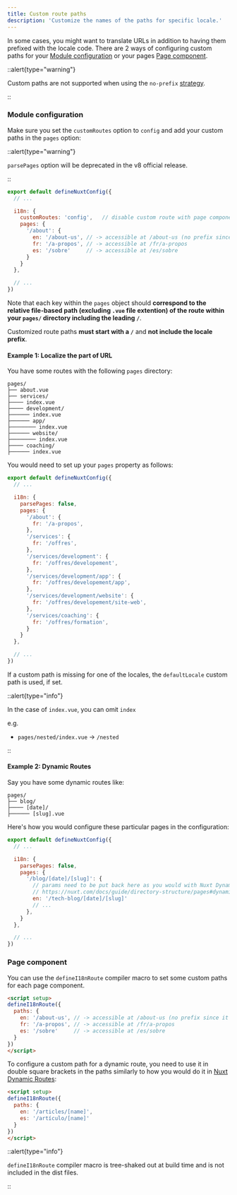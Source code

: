 ```yaml
---
title: Custom route paths
description: 'Customize the names of the paths for specific locale.'
---
```


In some cases, you might want to translate URLs in addition to having them prefixed with the locale code. There are 2 ways of configuring custom paths for your [Module configuration](#nodule-configuration) or your pages [Page component](#page-component).

::alert{type="warning"}

Custom paths are not supported when using the `no-prefix` [strategy](/guide/routing-strategies).

::

### Module configuration

Make sure you set the `customRoutes` option to `config` and add your custom paths in the `pages` option:

::alert{type="warning"}

`parsePages` option will be deprecated in the v8 official release.

::

```js {}[nuxt.config.js]
export default defineNuxtConfig({
  // ...

  i18n: {
    customRoutes: 'config',   // disable custom route with page components
    pages: {
      '/about': {
        en: '/about-us', // -> accessible at /about-us (no prefix since it's the default locale)
        fr: '/a-propos', // -> accessible at /fr/a-propos
        es: '/sobre'     // -> accessible at /es/sobre
      }
    }
  },

  // ...
})
```

Note that each key within the `pages` object should **correspond to the relative file-based path (excluding `.vue` file extention) of the route within your `pages/` directory including the leading `/`**.

Customized route paths **must start with a `/`** and **not include the locale prefix**.

#### Example 1: Localize the part of URL

You have some routes with the following `pages` directory:

```asciidoc
pages/
├── about.vue
├── services/
├──── index.vue
├──── development/
├────── index.vue
├────── app/
├──────── index.vue
├────── website/
├──────── index.vue
├──── coaching/
├────── index.vue
```

You would need to set up your `pages` property as follows:

```js {}[nuxt.config.js]
export default defineNuxtConfig({
  // ...

  i18n: {
    parsePages: false,
    pages: {
      '/about': {
        fr: '/a-propos',
      },
      '/services': {
        fr: '/offres',
      },
      '/services/development': {
        fr: '/offres/developement',
      },
      '/services/development/app': {
        fr: '/offres/developement/app',
      },
      '/services/development/website': {
        fr: '/offres/developement/site-web',
      },
      '/services/coaching': {
        fr: '/offres/formation',
      }
    }
  },

  // ...
})
```

If a custom path is missing for one of the locales, the `defaultLocale` custom path is used, if set.

::alert{type="info"}

In the case of `index.vue`, you can omit `index`

e.g.

- `pages/nested/index.vue` -> `/nested`

::

#### Example 2: Dynamic Routes

Say you have some dynamic routes like:

```asciidoc
pages/
├── blog/
├──── [date]/
├────── [slug].vue
```

Here's how you would configure these particular pages in the configuration:

```js {}[nuxt.config.js]
export default defineNuxtConfig({
  // ...

  i18n: {
    parsePages: false,
    pages: {
      '/blog/[date]/[slug]': {
        // params need to be put back here as you would with Nuxt Dynamic Routes
        // https://nuxt.com/docs/guide/directory-structure/pages#dynamic-routes
        en: '/tech-blog/[date]/[slug]'
        // ...
      },
    }
  },

  // ...
})
```

### Page component

You can use the `defineI18nRoute` compiler macro to set some custom paths for each page component.

```html {}[pages/about.vue]
<script setup>
defineI18nRoute({
  paths: {
    en: '/about-us', // -> accessible at /about-us (no prefix since it's the default locale)
    fr: '/a-propos', // -> accessible at /fr/a-propos
    es: '/sobre'     // -> accessible at /es/sobre
  }
})
</script>
```

To configure a custom path for a dynamic route, you need to use it in double square brackets in the paths similarly to how you would do it in [Nuxt Dynamic Routes](https://nuxt.com/docs/guide/directory-structure/pages#dynamic-routes):

```html {}[pages/articles/[name].vue]
<script setup>
defineI18nRoute({
  paths: {
    en: '/articles/[name]',
    es: '/artículo/[name]'
  }
})
</script>
```

::alert{type="info"}

`defineI18nRoute` compiler macro is tree-shaked out at build time and is not included in the dist files.

::
